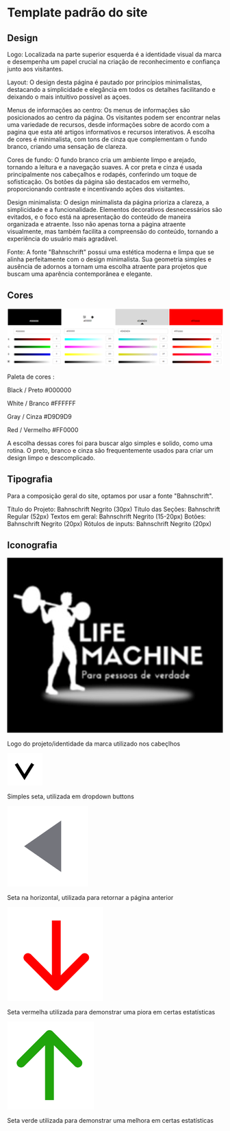 # Template padrão do site

## Design

Logo: Localizada na parte superior esquerda é a identidade visual da marca e desempenha um papel crucial na criação 
de reconhecimento e confiança junto aos visitantes.

Layout: O design desta página é pautado por princípios minimalistas, destacando a simplicidade e elegância em todos 
os detalhes facilitando e deixando o mais intuitivo possivel as açoes.

Menus de informações ao centro: Os menus de informações são posicionados ao centro da página. Os visitantes podem ser 
encontrar nelas uma variedade de recursos, desde informações sobre de acordo com a pagina que esta até artigos 
informativos e recursos interativos. A escolha de cores é minimalista, com tons de cinza que complementam o fundo 
branco, criando uma sensação de clareza.

Cores de fundo: O fundo branco cria um ambiente limpo e arejado, tornando a leitura e a navegação suaves. A 
cor preta e cinza é usada principalmente nos cabeçalhos e rodapés, conferindo um toque de sofisticação. Os botões da 
página são destacados em vermelho, proporcionando contraste e incentivando ações dos visitantes.

Design minimalista: O design minimalista da página prioriza a clareza, a simplicidade e a funcionalidade. Elementos 
decorativos desnecessários são evitados, e o foco está na apresentação do conteúdo de maneira organizada e atraente.
Isso não apenas torna a página atraente visualmente, mas também facilita a compreensão do conteúdo, tornando a experiência do usuário mais agradável.

Fonte: A fonte "Bahnschrift" possui uma estética moderna e limpa que se alinha perfeitamente com o design minimalista. Sua geometria simples e ausência de adornos a 
tornam uma escolha atraente para projetos que buscam uma aparência contemporânea e elegante.


## Cores

![Exemplo de UserFlow](img/PaletaDeCores.png)

Paleta de cores :

Black / Preto	#000000

White / Branco  #FFFFFF

Gray /  Cinza  #D9D9D9

Red / Vermelho #FF0000

A escolha dessas cores foi para buscar algo simples e solido, como uma rotina. O preto, branco e cinza são frequentemente usados para criar um design limpo e descomplicado.


## Tipografia

Para a composição geral do site, optamos por usar a fonte "Bahnschrift".

Título do Projeto: Bahnschrift Negrito (30px)
Título das Seções: Bahnschrift Regular (52px)
Textos em geral: Bahnschrift Negrito (15-20px)
Botões: Bahnschrift Negrito (20px)
Rótulos de inputs: Bahnschrift Negrito (20px)

## Iconografia

![Exemplo de UserFlow](docs/img/logo.png)

Logo do projeto/identidade da marca utilizado nos cabeçlhos

![Exemplo de UserFlow](img/arrow.png)

Simples seta, utilizada em dropdown buttons

![Exemplo de UserFlow](img/horizontal-arrow.png)

Seta na horizontal, utilizada para retornar a página anterior

![Exemplo de UserFlow](img/red-arrow.png)

Seta vermelha utilizada para demonstrar uma piora em certas estatísticas

![Exemplo de UserFlow](docs/img/green-arrow.png)

Seta verde utilizada para demonstrar uma melhora em certas estatísticas
